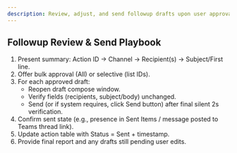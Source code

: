 ```yaml
---
description: Review, adjust, and send followup drafts upon user approval.
---
```


## Followup Review & Send Playbook
1. Present summary: Action ID → Channel → Recipient(s) → Subject/First line.
2. Offer bulk approval (All) or selective (list IDs).
3. For each approved draft:
   - Reopen draft compose window.
   - Verify fields (recipients, subject/body) unchanged.
   - Send (or if system requires, click Send button) after final silent 2s verification.
4. Confirm sent state (e.g., presence in Sent Items / message posted to Teams thread link).
5. Update action table with Status = Sent + timestamp.
6. Provide final report and any drafts still pending user edits.
